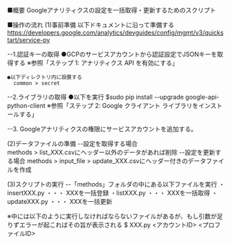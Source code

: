 ■概要
Googleアナリティクスの設定を一括取得・更新するためのスクリプト

■操作の流れ
(1)事前準備
  以下ドキュメントに沿って準備する
  https://developers.google.com/analytics/devguides/config/mgmt/v3/quickstart/service-py

--1.認証キーの取得
    ●GCPのサービスアカウントから認証設定でJSONキーを取得する
     ※参照「ステップ 1: アナリティクス API を有効にする」

    ●以下ディレクトリ内に設置する
      common > secret

--2.ライブラリの取得
    ●以下を実行
    $sudo pip install --upgrade google-api-python-client
      ※参照「ステップ 2: Google クライアント ライブラリをインストールする」

--3. Googleアナリティクスの権限にサービスアカウントを追加する。


(2)データファイルの準備
--設定を取得する場合  
    methods > list_XXX.csvにヘッダー以外のデータがあれば削除
--設定を更新する場合 
    methods > input_file > update_XXX.csvにヘッダー付きのデータファイルを作成
    
(3)スクリプトの実行 
--「methods」フォルダの中にある以下ファイルを実行
  ・insertXXX.py ・・・ XXXを一括登録
  ・listXXX.py ・・・ XXXを一括取得
  ・updateXXX.py ・・・ XXXを一括更新

  ※中には以下のように実行しなければならないファイルがあるが、もし引数が足りずエラーが起こればその旨が表示される
  $ XXX.py <アカウントID> <プロファイルID>
